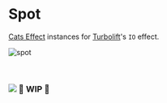 
# Spot

[Cats Effect](https://github.com/typelevel/cats-effect) instances for [Turbolift](https://github.com/marcinzh/turbolift)'s `IO` effect. 

![spot](https://github.com/marcinzh/spot/assets/29376956/073cf951-35bc-4002-818b-2e0ed1eaec78)

&nbsp;

### <image style="max-height:2em" src="https://github.githubassets.com/images/icons/emoji/unicode/1f3d7.png"> 🚧 WIP 🚧

